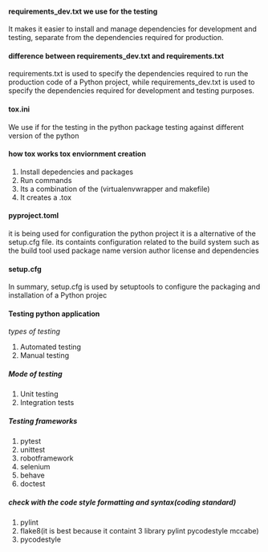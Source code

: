 #### requirements_dev.txt we use for the testing
It makes it easier to install and manage dependencies for development and testing, separate from the dependencies required for production.

#### difference between requirements_dev.txt and requirements.txt

requirements.txt is used to specify the dependencies required to run the production code of a Python project, while requirements_dev.txt is used to specify the dependencies required for development and testing purposes.

#### tox.ini
We use if for the testing in the python package testing against different version of the python 

#### how tox works tox enviornment creation
1. Install depedencies and packages 
2. Run commands
3. Its a combination of the (virtualenvwrapper and makefile)
4. It creates a .tox


#### pyproject.toml
it is being used for configuration the python project it is a alternative of the setup.cfg file. its containts configuration related to the build system
such as the build tool used package name version author license and dependencies

#### setup.cfg
In summary, setup.cfg is used by setuptools to configure the packaging and installation of a Python projec

#### Testing python application
*types of testing*
1. Automated testing 
2. Manual testing

##### Mode of testing
1. Unit testing
2. Integration tests

##### Testing frameworks

1. pytest
2. unittest
3. robotframework
4. selenium
5. behave
6. doctest

##### check with the code style formatting and syntax(coding standard)

1. pylint
2. flake8(it is best because it containt 3 library pylint pycodestyle mccabe)
3. pycodestyle

